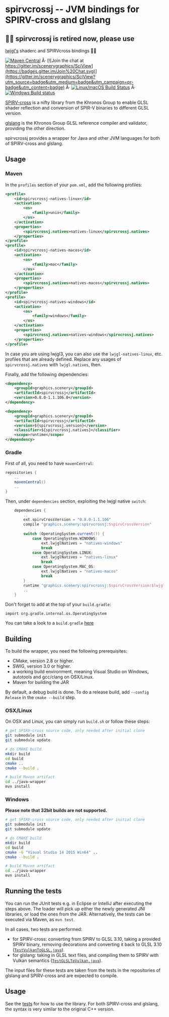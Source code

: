 
# spirvcrossj -- JVM bindings for SPIRV-cross and glslang

## 🚧🚧 spirvcrossj is retired now, please use
[lwjgl's](https://www.lwjgl.org) shaderc and
SPIRVcross bindings 🚧🚧

[![Maven Central](https://maven-badges.herokuapp.com/maven-central/graphics.scenery/spirvcrossj/badge.svg)](https://maven-badges.herokuapp.com/maven-central/graphics.scenery/spirvcrossj) Â· [![Join the chat at https://gitter.im/scenerygraphics/SciView](https://badges.gitter.im/Join%20Chat.svg)](https://gitter.im/scenerygraphics/SciView?utm_source=badge&utm_medium=badge&utm_campaign=pr-badge&utm_content=badge) Â· [![Linux/macOS Build Status](https://travis-ci.org/scenerygraphics/spirvcrossj.svg?branch=master)](https://travis-ci.org/scenerygraphics/spirvcrossj) Â· [![Windows Build status](https://ci.appveyor.com/api/projects/status/6m5efeddoaqvc9b3/branch/master?svg=true)](https://ci.appveyor.com/project/skalarproduktraum/spirvcrossj/branch/master)

[SPIRV-cross](https://github.com/KhronosGroup/SPIRV-cross) is a nifty library from the Khronos Group to enable GLSL shader reflection and conversion of SPIR-V binaries to different GLSL version. 

[glslang](https://github.com/KhronosGroup/glslang) is the Khronos Group GLSL reference compiler and validator, providing the other direction.

spirvcrossj provides a wrapper for Java and other JVM languages for both of SPIRV-cross and glslang.

## Usage

### Maven

In the `profiles` section of your `pom.xml`, add the following profiles:

```xml
<profile>
    <id>spirvcrossj-natives-linux</id>
    <activation>
        <os>
            <family>unix</family>
        </os>
    </activation>
    <properties>
        <spirvcrossj.natives>natives-linux</spirvcrossj.natives>
    </properties>
</profile>
<profile>
    <id>spirvcrossj-natives-macos</id>
    <activation>
        <os>
            <family>mac</family>
        </os>
    </activation>
    <properties>
        <spirvcrossj.natives>natives-macos</spirvcrossj.natives>
    </properties>
</profile>
<profile>
    <id>spirvcrossj-natives-windows</id>
    <activation>
        <os>
            <family>windows</family>
        </os>
    </activation>
    <properties>
        <spirvcrossj.natives>natives-windows</spirvcrossj.natives>
    </properties>
</profile>
```
In case you are using lwjgl3, you can also use the `lwjgl-natives-linux`, etc. profiles that are already defined. Replace any usages of `spirvcrossj.natives` with `lwjgl.natives`, then.

Finally, add the following dependencies:

```xml
<dependency>
    <groupId>graphics.scenery</groupId>
    <artifactId>spirvcrossj</artifactId>
    <version>0.8.0-1.1.106.0</version>
</dependency>

<dependency>
    <groupId>graphics.scenery</groupId>
    <artifactId>spirvcrossj</artifactId>
    <version>${spirvcrossj.version}</version>
    <classifier>${spirvcrossj.natives}</classifier>
    <scope>runtime</scope>
</dependency>
```

### Gradle

First of all, you need to have `mavenCentral`:

```groovy
repositories {
    ..
    mavenCentral()
    ..
}
```

Then, under `dependencies` section, exploiting the lwjgl native `switch`:
```groovy
    dependencies {
        ..
        ext.spirvCrossVersion = "0.8.0-1.1.106"
        compile "graphics.scenery:spirvcrossj:$spirvCrossVersion"
    
        switch (OperatingSystem.current()) {
            case OperatingSystem.WINDOWS:
                ext.lwjglNatives = "natives-windows"
                break
            case OperatingSystem.LINUX:
                ext.lwjglNatives = "natives-linux"
                break
            case OperatingSystem.MAC_OS:
                ext.lwjglNatives = "natives-macos"
                break
        }
        runtime "graphics.scenery:spirvcrossj:$spirvCrossVersion:$lwjglNatives"
        ..
    }
```

Don't forget to add at the top of your `build.gradle`:

`import org.gradle.internal.os.OperatingSystem`

You can take a look to a `build.gradle` [here](https://github.com/java-opengl-labs/Vulkan/blob/master/build.gradle)

## Building

To build the wrapper, you need the following prerequisites:
* CMake, version 2.8 or higher.
* SWIG, version 3.0 or higher.
* a working build environment, meaning Visual Studio on Windows, autotools and gcc/clang on OSX/Linux.
* Maven for building the JAR

By default, a debug build is done. To do a release build, add `--config Release` in the `cmake --build` step.

### OSX/Linux
On OSX and Linux, you can simply run `build.sh` or follow these steps:
```bash
# get SPIRV-cross source code, only needed after initial clone
git submodule init
git submodule update

# do CMAKE build
mkdir build
cd build
cmake ..
cmake --build .

# build Maven artifact
cd ../java-wrapper
mvn install
```

### Windows

__Please note that 32bit builds are not supported.__

```bash
# get SPIRV-cross source code, only needed after initial clone
git submodule init
git submodule update

# do CMAKE build
mkdir build
cd build
cmake -G "Visual Studio 14 2015 Win64" ..
cmake --build .

# build Maven artifact
cd ../java-wrapper
mvn install
```

## Running the tests

You can run the JUnit tests e.g. in Eclipse or IntelliJ after executing the steps above. The loader will pick up either the newly generated JNI libraries, or load the ones from the JAR. Alternatively, the tests can be executed via Maven, as `mvn test`.

In all cases, two tests are performed:

* for SPIRV-cross: converting from SPIRV to GLSL 3.10, taking a provided SPIRV binary, removing decorations and converting it back to GLSL 3.10 ([`TestVulkanToGLSL.java`](src/test/java/graphics/scenery/spirvcrossj/TestVulkanToGLSL.java)).
* for glslang: taking in GLSL text files, and compiling them to SPIRV with Vulkan semantics ([`TestGLSLToVulkan.java`](src/test/java/graphics/scenery/spirvcrossj/TestGLSLToVulkan.java)).

The input files for these tests are taken from the tests in the repositories of glslang and SPIRV-cross and are expected to compile.

## Usage

See the [tests](src/test/java/graphics/scenery/spirvcrossj) for how to use the library. For both SPIRV-cross and glslang, the syntax is very similar to the original C++ version.
